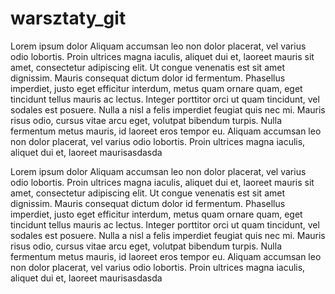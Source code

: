 # warsztaty_git
Lorem ipsum dolor  Aliquam accumsan leo non dolor placerat, vel varius odio lobortis. Proin ultrices magna iaculis, aliquet dui et, laoreet mauris sit amet, consectetur adipiscing elit. Ut congue venenatis est sit amet dignissim. Mauris consequat dictum dolor id fermentum. Phasellus imperdiet, justo eget efficitur interdum, metus quam ornare quam, eget tincidunt tellus mauris ac lectus. Integer porttitor orci ut quam tincidunt, vel sodales est posuere. Nulla a nisl a felis imperdiet feugiat quis nec mi. Mauris risus odio, cursus vitae arcu eget, volutpat bibendum turpis. Nulla fermentum metus mauris, id laoreet eros tempor eu. Aliquam accumsan leo non dolor placerat, vel varius odio lobortis. Proin ultrices magna iaculis, aliquet dui et, laoreet maurisasdasda

Lorem ipsum dolor  Aliquam accumsan leo non dolor placerat, vel varius odio lobortis. Proin ultrices magna iaculis, aliquet dui et, laoreet mauris sit amet, consectetur adipiscing elit. Ut congue venenatis est sit amet dignissim. Mauris consequat dictum dolor id fermentum. Phasellus imperdiet, justo eget efficitur interdum, metus quam ornare quam, eget tincidunt tellus mauris ac lectus. Integer porttitor orci ut quam tincidunt, vel sodales est posuere. Nulla a nisl a felis imperdiet feugiat quis nec mi. Mauris risus odio, cursus vitae arcu eget, volutpat bibendum turpis. Nulla fermentum metus mauris, id laoreet eros tempor eu. Aliquam accumsan leo non dolor placerat, vel varius odio lobortis. Proin ultrices magna iaculis, aliquet dui et, laoreet maurisasdasda